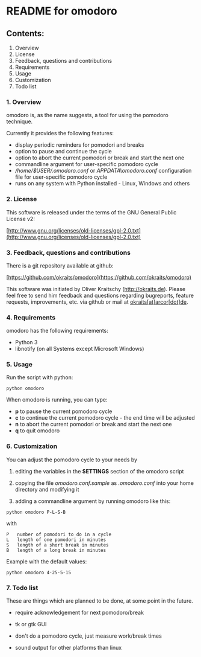 # README for omodoro

## Contents:

1. Overview
2. License
3. Feedback, questions and contributions
4. Requirements
5. Usage
6. Customization
7. Todo list

### 1. Overview

omodoro is, as the name suggests, a tool for using the pomodoro technique.

Currently it provides the following features:

- display periodic reminders for pomodori and breaks
- option to pause and continue the cycle
- option to abort the current pomodori or break and start the next one
- commandline argument for user-specific pomodoro cycle
- _/home/$USER/.omodoro.conf_ or _APPDATA\omodoro.conf_ configuration file for user-specific pomodoro cycle
- runs on any system with Python installed - Linux, Windows and others

### 2. License

This software is released under the terms of the
GNU General Public License v2:

[http://www.gnu.org/licenses/old-licenses/gpl-2.0.txt](http://www.gnu.org/licenses/old-licenses/gpl-2.0.txt)

### 3. Feedback, questions and contributions

There is a git repository available at github:

[https://github.com/okraits/omodoro](https://github.com/okraits/omodoro)

This software was initiated by Oliver Kraitschy (http://okraits.de).
Please feel free to send him feedback and questions regarding
bugreports, feature requests, improvements, etc. via github or mail at
[okraits[at]arcor[dot]de](mailto:okraits@arcor.de).

### 4. Requirements

omodoro has the following requirements:

- Python 3
- libnotify (on all Systems except Microsoft Windows)

### 5. Usage

Run the script with python:

`python omodoro`

When omodoro is running, you can type:

- __p__ to pause the current pomodoro cycle
- __c__ to continue the current pomodoro cycle - the end time will be adjusted
- __n__ to abort the current pomodori or break and start the next one
- __q__ to quit omodoro

### 6. Customization

You can adjust the pomodoro cycle to your needs by

1. editing the variables in the __SETTINGS__ section of the omodoro script

2. copying the file _omodoro.conf.sample_ as _.omodoro.conf_ into your home
directory and modifying it

3. adding a commandline argument by running omodoro like this:

`python omodoro P-L-S-B`

with

	P	number of pomodori to do in a cycle
	L	length of one pomodori in minutes
	S	length of a short break in minutes
	B	length of a long break in minutes

Example with the default values:

`python omodoro 4-25-5-15`

### 7. Todo list

These are things which are planned to be done, at some point
in the future.

- require acknowledgement for next pomodoro/break
- tk or gtk GUI
- don't do a pomodoro cycle, just measure work/break times

- sound output for other platforms than linux
